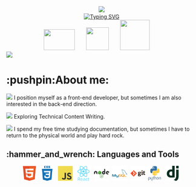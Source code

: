 
<div id="header" align="center">
  <a href='https://github.com/Klmnzki' /><img src="https://i.postimg.cc/g21fM7y1/download-1.gif" width="600"/></a>
  
</div>
<div id='stroka' align='center'>
  <a href="https://git.io/typing-svg"><img src="https://readme-typing-svg.demolab.com?font=Fira+Code&size=18&pause=1000&color=1DF756&center=true&width=545&height=60&lines=Front-end+developer+%26+UX%2FUI+designer" alt="Typing SVG" /></a>
</div>

<div  id="header-icons" align="center">
  <a href='#'><img src='https://i.postimg.cc/fWFn31G1/372108630-DISCORD-LOGO-400-1.gif' width='82' height='55'/></a>ㅤㅤ
  <a href='https://t.me/klmnzki'><img src='https://i.postimg.cc/vZFJhfHz/telegram-1.gif' width='60' height='60' /></a>ㅤㅤ
  <a href='https://www.donationalerts.com/r/berzergx'><img src='https://i.postimg.cc/65vsCYwq/hot-beverage-joypixels-1.gif' width='78' height='80' /></a>ㅤㅤ
</div>
<a href='#'></a><img id='neon-line' src="https://steamuserimages-a.akamaihd.net/ugc/2370669662652797651/31B609569D3D933B2597D9DE1106D4FBD91639A7/" /></a>
<h1>:pushpin:About me:</h1>

<img src='https://media.tenor.com/6u7kXhsPPh0AAAAi/loading.gif' widht='15' height='15' /> I position myself as a front-end developer, but sometimes I am also interested in the back-end direction.

<img src='https://media.tenor.com/6u7kXhsPPh0AAAAi/loading.gif' widht='15' height='15' /> Exploring Technical Content Writing.

<img src='https://media.tenor.com/6u7kXhsPPh0AAAAi/loading.gif' widht='15' height='15' /> I spend my free time studying documentation, but sometimes I have to return to the physical world and play hard rock.

<p></p>
<p align='center'><h2>  :hammer_and_wrench: Languages and Tools </h2></p>

<div align='center'>
  <img src="https://github.com/devicons/devicon/blob/master/icons/html5/html5-original.svg" title="HTML5" alt="HTML" width="40" height="40"/>&nbsp;
  <img src="https://github.com/devicons/devicon/blob/master/icons/css3/css3-plain-wordmark.svg"  title="CSS3" alt="CSS" width="40" height="40"/>&nbsp;
  <img src="https://github.com/devicons/devicon/blob/master/icons/javascript/javascript-original.svg" title="JavaScript" alt="JavaScript" width="40" height="40"/>&nbsp;
  <img src="https://github.com/devicons/devicon/blob/master/icons/react/react-original-wordmark.svg" title="React" alt="React" width="40" height="40"/>&nbsp;
  <img src="https://github.com/devicons/devicon/blob/master/icons/nodejs/nodejs-original-wordmark.svg" title="NodeJS" alt="NodeJS" width="40" height="40"/>&nbsp;
  <img src="https://github.com/devicons/devicon/blob/master/icons/mysql/mysql-original-wordmark.svg" title="MySQL"  alt="MySQL" width="40" height="40"/>&nbsp;
  <img src="https://github.com/devicons/devicon/blob/master/icons/git/git-original-wordmark.svg" title="Git" **alt="Git" width="40" height="40"/>
  <img src="https://github.com/devicons/devicon/blob/master/icons/python/python-original-wordmark.svg" title="Python"  alt="Python" width="40" height="40"/>&nbsp;
  <img src='https://github.com/devicons/devicon/blob/master/icons/django/django-plain.svg' title="Django"  alt="Django" width="40" height="40"/>&nbsp;
</div>
